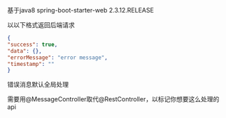 基于java8 spring-boot-starter-web 2.3.12.RELEASE

以以下格式返回后端请求

```json
{
"success": true,
"data": {},
"errorMessage": "error message",
"timestamp": ""
}
```

错误消息默认全局处理

需要用@MessageController取代@RestController，以标记你想要这么处理的api

